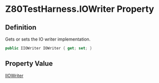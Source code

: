 # Z80TestHarness.IOWriter Property
## Definition

Gets or sets the IO writer implementation.

```c#
public IIOWriter IOWriter { get; set; }
```

## Property Value

[IIOWriter](MrKWatkins.EmulatorTestSuites.Z80.IIOWriter.md)
